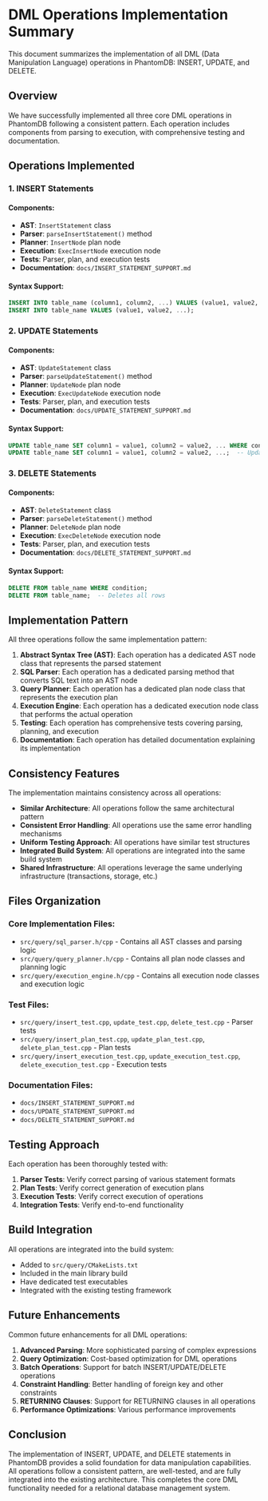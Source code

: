 # DML Operations Implementation Summary

This document summarizes the implementation of all DML (Data Manipulation Language) operations in PhantomDB: INSERT, UPDATE, and DELETE.

## Overview

We have successfully implemented all three core DML operations in PhantomDB following a consistent pattern. Each operation includes components from parsing to execution, with comprehensive testing and documentation.

## Operations Implemented

### 1. INSERT Statements

#### Components:
- **AST**: `InsertStatement` class
- **Parser**: `parseInsertStatement()` method
- **Planner**: `InsertNode` plan node
- **Execution**: `ExecInsertNode` execution node
- **Tests**: Parser, plan, and execution tests
- **Documentation**: `docs/INSERT_STATEMENT_SUPPORT.md`

#### Syntax Support:
```sql
INSERT INTO table_name (column1, column2, ...) VALUES (value1, value2, ...);
INSERT INTO table_name VALUES (value1, value2, ...);
```

### 2. UPDATE Statements

#### Components:
- **AST**: `UpdateStatement` class
- **Parser**: `parseUpdateStatement()` method
- **Planner**: `UpdateNode` plan node
- **Execution**: `ExecUpdateNode` execution node
- **Tests**: Parser, plan, and execution tests
- **Documentation**: `docs/UPDATE_STATEMENT_SUPPORT.md`

#### Syntax Support:
```sql
UPDATE table_name SET column1 = value1, column2 = value2, ... WHERE condition;
UPDATE table_name SET column1 = value1, column2 = value2, ...;  -- Updates all rows
```

### 3. DELETE Statements

#### Components:
- **AST**: `DeleteStatement` class
- **Parser**: `parseDeleteStatement()` method
- **Planner**: `DeleteNode` plan node
- **Execution**: `ExecDeleteNode` execution node
- **Tests**: Parser, plan, and execution tests
- **Documentation**: `docs/DELETE_STATEMENT_SUPPORT.md`

#### Syntax Support:
```sql
DELETE FROM table_name WHERE condition;
DELETE FROM table_name;  -- Deletes all rows
```

## Implementation Pattern

All three operations follow the same implementation pattern:

1. **Abstract Syntax Tree (AST)**: Each operation has a dedicated AST node class that represents the parsed statement
2. **SQL Parser**: Each operation has a dedicated parsing method that converts SQL text into an AST node
3. **Query Planner**: Each operation has a dedicated plan node class that represents the execution plan
4. **Execution Engine**: Each operation has a dedicated execution node class that performs the actual operation
5. **Testing**: Each operation has comprehensive tests covering parsing, planning, and execution
6. **Documentation**: Each operation has detailed documentation explaining its implementation

## Consistency Features

The implementation maintains consistency across all operations:

- **Similar Architecture**: All operations follow the same architectural pattern
- **Consistent Error Handling**: All operations use the same error handling mechanisms
- **Uniform Testing Approach**: All operations have similar test structures
- **Integrated Build System**: All operations are integrated into the same build system
- **Shared Infrastructure**: All operations leverage the same underlying infrastructure (transactions, storage, etc.)

## Files Organization

### Core Implementation Files:
- `src/query/sql_parser.h/cpp` - Contains all AST classes and parsing logic
- `src/query/query_planner.h/cpp` - Contains all plan node classes and planning logic
- `src/query/execution_engine.h/cpp` - Contains all execution node classes and execution logic

### Test Files:
- `src/query/insert_test.cpp`, `update_test.cpp`, `delete_test.cpp` - Parser tests
- `src/query/insert_plan_test.cpp`, `update_plan_test.cpp`, `delete_plan_test.cpp` - Plan tests
- `src/query/insert_execution_test.cpp`, `update_execution_test.cpp`, `delete_execution_test.cpp` - Execution tests

### Documentation Files:
- `docs/INSERT_STATEMENT_SUPPORT.md`
- `docs/UPDATE_STATEMENT_SUPPORT.md`
- `docs/DELETE_STATEMENT_SUPPORT.md`

## Testing Approach

Each operation has been thoroughly tested with:

1. **Parser Tests**: Verify correct parsing of various statement formats
2. **Plan Tests**: Verify correct generation of execution plans
3. **Execution Tests**: Verify correct execution of operations
4. **Integration Tests**: Verify end-to-end functionality

## Build Integration

All operations are integrated into the build system:

- Added to `src/query/CMakeLists.txt`
- Included in the main library build
- Have dedicated test executables
- Integrated with the existing testing framework

## Future Enhancements

Common future enhancements for all DML operations:

1. **Advanced Parsing**: More sophisticated parsing of complex expressions
2. **Query Optimization**: Cost-based optimization for DML operations
3. **Batch Operations**: Support for batch INSERT/UPDATE/DELETE operations
4. **Constraint Handling**: Better handling of foreign key and other constraints
5. **RETURNING Clauses**: Support for RETURNING clauses in all operations
6. **Performance Optimizations**: Various performance improvements

## Conclusion

The implementation of INSERT, UPDATE, and DELETE statements in PhantomDB provides a solid foundation for data manipulation capabilities. All operations follow a consistent pattern, are well-tested, and are fully integrated into the existing architecture. This completes the core DML functionality needed for a relational database management system.